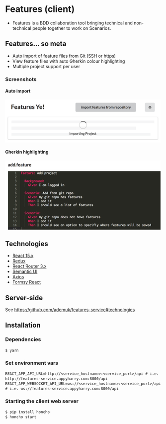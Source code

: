 # Features (client)

* Features is a BDD collaboration tool bringing technical and non-technical people together to work on Scenarios.

## Features... so meta

* Auto import of feature files from Git (SSH or https)
* View feature files with auto Gherkin colour highlighting
* Multiple project support per user

### Screenshots

#### Auto import
<img src="https://github.com/ademuk/features/raw/master/screenshots/auto-import.png" alt="Auto import screenshot" width="500">

#### Gherkin highlighting
<img src="https://github.com/ademuk/features/raw/master/screenshots/gherkin-highlighting.png" alt="Gherkin highlighting screenshot" width="500">

## Technologies
* [React 15.x](https://facebook.github.io/react/)
* [Redux](http://redux.js.org/)
* [React Router 3.x](https://reacttraining.com/react-router/)
* [Semantic UI](https://react.semantic-ui.com/introduction)
* [Axios](https://github.com/mzabriskie/axios)
* [Formsy React](https://github.com/christianalfoni/formsy-react)

## Server-side
See https://github.com/ademuk/features-service#technologies

## Installation

### Dependencies
```
$ yarn
```

### Set environment vars
```
REACT_APP_API_URL=http://<service_hostname>:<service_port>/api # i.e. http://features-service.appyharry.com:8000/api
REACT_APP_WEBSOCKET_API_URL=ws://<service_hostname>:<service_port>/api # i.e. ws://features-service.appyharry.com:8000/api
```

### Starting the client web server
```
$ pip install honcho
$ honcho start
```
